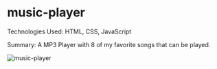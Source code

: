 # music-player

Technologies Used: HTML, CSS, JavaScript

Summary: A MP3 Player with 8 of my favorite songs that can be played. 


![music-player](https://user-images.githubusercontent.com/97071278/210927608-ba0dedb4-5bbc-4abd-9a53-93d9b0ec49eb.png)





